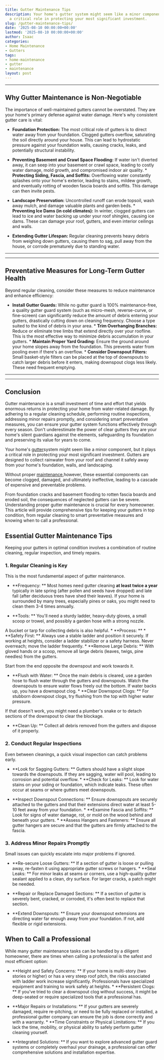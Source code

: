 ```yaml
---
title: Gutter Maintenance Tips
description: Your home's gutter system might seem like a minor component, but it plays
  a critical role in protecting your most significant investment.
slug: /gutter-maintenance-tips/
date: '2025-08-10 00:00:00+00:00'
lastmod: '2025-08-10 00:00:00+00:00'
author: Isaac
categories:
- Home Maintenance
- Gutters
tags:
- home-maintenance
- gutter
- maintenance
layout: post
---
```

---

## Why Gutter Maintenance is Non-Negotiable
The importance of well-maintained gutters cannot be overstated. They are your home's primary defense against water damage. Here's why consistent gutter care is vital:

* **Foundation Protection:** The most critical role of gutters is to direct water away from your foundation. Clogged gutters overflow, saturating the soil directly around your house. This can lead to hydrostatic pressure against your foundation walls, causing cracks, leaks, and potentially structural instability.

* **Preventing Basement and Crawl Space Flooding:** If water isn't diverted away, it can seep into your basement or crawl space, leading to costly water damage, mold growth, and compromised indoor air quality. * **Protecting Siding, Fascia, and Soffits:** Overflowing water constantly splashes onto your home's exterior, leading to stains, mildew growth, and eventually rotting of wooden fascia boards and soffits. This damage can then invite pests.

* **Landscape Preservation:** Uncontrolled runoff can erode topsoil, wash away mulch, and damage valuable plants and garden beds. * **Preventing Ice Dams (in cold climates):** In winter, clogged gutters can lead to ice and water backing up under your roof shingles, causing ice dams. These can damage your roof, gutters, and even interior ceilings and walls.

* **Extending Gutter Lifespan:** Regular cleaning prevents heavy debris from weighing down gutters, causing them to sag, pull away from the house, or corrode prematurely due to standing water.
---
---

## Preventative Measures for Long-Term Gutter Health
Beyond regular cleaning, consider these measures to reduce maintenance and enhance efficiency:

* **Install Gutter Guards:** While no gutter guard is 100% maintenance-free, a quality gutter guard system (such as micro-mesh, reverse-curve, or fine-screen) can significantly reduce the amount of debris entering your gutters, drastically cutting down on cleaning frequency. Choose a type suited to the kind of debris in your area. * **Trim Overhanging Branches:** Reduce or eliminate tree limbs that extend directly over your roofline.
This is the most effective way to minimize debris accumulation in your gutters. * **Maintain Proper Yard Grading:** Ensure the ground around your home slopes away from the foundation. This prevents water from pooling even if there's an overflow. * **Consider Downspout Filters:** Small basket-style filters can be placed at the top of downspouts to catch larger debris before it enters, making downspout clogs less likely. These need frequent emptying.
---
---

## Conclusion
Gutter maintenance is a small investment of time and effort that yields enormous returns in protecting your home from water-related damage. By adhering to a regular cleaning schedule, performing routine inspections, addressing minor repairs promptly, and considering smart preventative measures, you can ensure your gutter system functions effectively through every season.
Don't underestimate the power of clear gutters  they are your home's silent guardians against the elements, safeguarding its foundation and preserving its value for years to come.

Your home's [gutter](https://pestpolicy.com/gutter-downspout-adapter/)system might seem like a minor component, but it plays a critical role in protecting your most significant investment. Gutters are designed to collect rainwater from your roof and channel it safely away from your home's foundation, walls, and landscaping.

Without proper [maintenance](https://pestpolicy.com/ask-isaac-ep-16-top-5-simple-solutions-for-bathroom-maintenance/),however, these essential components can become clogged, damaged, and ultimately ineffective, leading to a cascade of expensive and preventable problems.

From foundation cracks and basement flooding to rotten fascia boards and eroded soil, the consequences of neglected gutters can be severe. Understanding proper gutter maintenance is crucial for every homeowner. This article will provide comprehensive tips for keeping your gutters in top condition, from regular cleaning to smart preventative measures and knowing when to call a professional.

##  Essential Gutter Maintenance Tips

Keeping your gutters in optimal condition involves a combination of routine cleaning, regular inspection, and timely repairs.

###  1. Regular Cleaning is Key

This is the most fundamental aspect of gutter maintenance.

* **Frequency: ** Most homes need gutter cleaning **at least twice a year** typically in late spring (after pollen and seeds have dropped) and late fall (after deciduous trees have shed their leaves). If your home is surrounded by many trees, especially pines or oaks, you might need to clean them 3-4 times annually.

* **Tools: ** You'll need a sturdy ladder, heavy-duty gloves, a small scoop or trowel, and possibly a garden hose with a strong nozzle.

A bucket or tarp for collecting debris is also helpful. * **Process: ** * **Safety First: ** Always use a stable ladder and position it securely. If working at heights, consider a ladder stabilizer or a safety harness. Never overreach; move the ladder frequently. * **Remove Large Debris: ** With gloved hands or a scoop, remove all large debris (leaves, twigs, pine needles) from the gutters.

Start from the end opposite the downspout and work towards it.

* **Flush with Water: ** Once the main debris is cleared, use a garden hose to flush water through the gutters and downspouts. Watch the downspouts to ensure water flows freely out the bottom. If water backs up, you have a downspout clog. * **Clear Downspout Clogs: ** For stubborn downspout clogs, try flushing from the top with higher water pressure.

If that doesn't work, you might need a plumber's snake or to detach sections of the downspout to clear the blockage.

* **Clean Up: ** Collect all debris removed from the gutters and dispose of it properly.

###  2. Conduct Regular Inspections

Even between cleanings, a quick visual inspection can catch problems early.

* **Look for Sagging Gutters: ** Gutters should have a slight slope towards the downspouts. If they are sagging, water will pool, leading to corrosion and potential overflow. * **Check for Leaks: ** Look for water stains on your siding or foundation, which indicate leaks. These often occur at seams or where gutters meet downspouts.

* **Inspect Downspout Connections: ** Ensure downspouts are securely attached to the gutters and that their extensions direct water at least 5-10 feet away from your foundation. * **Examine Fascia and Soffits: ** Look for signs of water damage, rot, or mold on the wood behind and beneath your gutters. * **Assess Hangers and Fasteners: ** Ensure all gutter hangers are secure and that the gutters are firmly attached to the fascia.

###  3. Address Minor Repairs Promptly

Small issues can quickly escalate into major problems if ignored.

* **Re-secure Loose Gutters: ** If a section of gutter is loose or pulling away, re-fasten it using appropriate gutter screws or hangers. * **Seal Leaks: ** For minor leaks at seams or corners, use a high-quality gutter sealant applied to a clean, dry surface. For larger cracks, a patch might be needed.

* **Repair or Replace Damaged Sections: ** If a section of gutter is severely bent, cracked, or corroded, it's often best to replace that section.

* **Extend Downspouts: ** Ensure your downspout extensions are directing water far enough away from your foundation. If not, add flexible or rigid extensions.

##  When to Call a Professional

While many gutter maintenance tasks can be handled by a diligent homeowner, there are times when calling a professional is the safest and most efficient option:

* **Height and Safety Concerns: ** If your home is multi-story (two stories or higher) or has a very steep roof pitch, the risks associated with ladder work increase significantly. Professionals have specialized equipment and training to work safely at heights. * **Persistent Clogs: ** If you've tried to clear a downspout clog without success, it might be deep-seated or require specialized tools that a professional has.

* **Major Repairs or Installations: ** If your gutters are severely damaged, require re-pitching, or need to be fully replaced or installed, a professional gutter company can ensure the job is done correctly and with a warranty. * **Time Constraints or Physical Limitations: ** If you lack the time, mobility, or physical ability to safely perform gutter cleaning yourself.

* **Integrated Solutions: ** If you want to explore advanced gutter guard systems or completely overhaul your drainage, a professional can offer comprehensive solutions and installation expertise.
